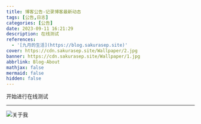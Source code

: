 ```yaml
---
title: 博客公告-记录博客最新动态
tags: [公告,日志]
categories: [公告]
date: 2023-09-11 16:21:29
description: 在线测试
references:
  - '[九月的生活](https://blog.sakurasep.site)'
cover: https://cdn.sakurasep.site/Wallpaper/2.jpg
banner: https://cdn.sakurasep.site/Wallpaper/1.jpg
abbrlink: Blog-About
mathjax: false
mermaid: false
hidden: false
---
```


<!-- more -->

开始进行在线测试

---

![关于我](https://cdn.sakurasep.site/Website/About_Me.png)